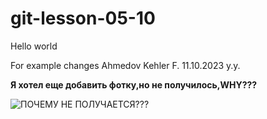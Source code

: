 # git-lesson-05-10

Hello world

For example changes
Ahmedov Kehler F.
11.10.2023 y.y.

**Я хотел еще добавить фотку,но не получилось,WHY???**

![ПОЧЕМУ НЕ ПОЛУЧАЕТСЯ???](BLACKPANTHERR.jpg)